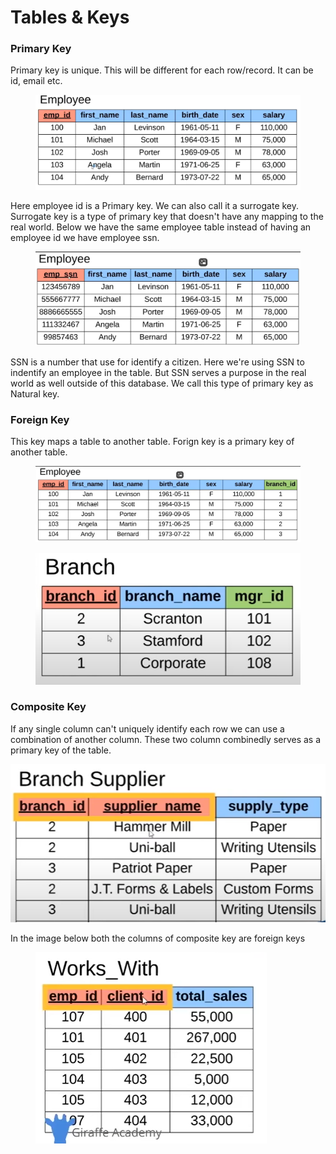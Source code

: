 # Tables & Keys

### Primary Key

Primary key is unique. This will be different for each row/record. It can be id, email etc.

<figure><img src=".gitbook/assets/image (7) (1) (1) (1).png" alt=""><figcaption></figcaption></figure>

Here employee id is a Primary key. We can also call it a surrogate key. Surrogate key is a type of primary key that doesn't have any mapping to the real world. Below we have the same employee table instead of having an employee id we have employee ssn.

<figure><img src=".gitbook/assets/image (8) (1) (1) (1).png" alt=""><figcaption></figcaption></figure>

SSN is a number that use for identify a citizen. Here we're using SSN to indentify an employee in the table. But SSN serves a purpose in the real world as well outside of this database. We call this type of primary key as Natural key.

### Foreign Key

This key maps a table to another table. Forign key is a primary key of another table.

<figure><img src=".gitbook/assets/image (10) (1) (1) (1).png" alt=""><figcaption></figcaption></figure>

<figure><img src=".gitbook/assets/image (9) (1) (1) (1).png" alt=""><figcaption></figcaption></figure>

### Composite Key

If any single column can't uniquely identify each row we can use a combination of another column. These two column combinedly serves as a primary key of the table.

![](<.gitbook/assets/image (11) (1) (1) (1).png>) &#x20;

In the image below both the columns of composite key are foreign keys

<figure><img src=".gitbook/assets/image (12) (1) (1) (1).png" alt=""><figcaption></figcaption></figure>
